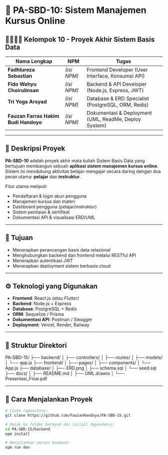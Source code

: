 # 📘 PA-SBD-10: Sistem Manajemen Kursus Online

## 👨‍👩‍👦‍👦 Kelompok 10 - Proyek Akhir Sistem Basis Data

| Nama Lengkap                                   | NPM         | Tugas                                                   |
|------------------------------------------------|-------------|----------------------------------------------------------|
| **Fadhlureza Sebastian**                       | *(isi NPM)* | Frontend Developer (User Interface, Konsumsi API)       |
| **Fido Wahyu Choirulinsan**                    | *(isi NPM)* | Backend & API Developer (Node.js, Express, JWT)         |
| **Tri Yoga Arsyad**                            | *(isi NPM)* | Database & ERD Specialist (PostgreSQL, ORM, Redis)      |
| **Fauzan Farras Hakim Budi Handoyo**           | *(isi NPM)* | Dokumentasi & Deployment (UML, ReadMe, Deploy System)   |

---

## 📌 Deskripsi Proyek

**PA-SBD-10** adalah proyek akhir mata kuliah Sistem Basis Data yang bertujuan membangun sebuah **aplikasi sistem manajemen kursus online**. Sistem ini mendukung aktivitas belajar-mengajar secara daring dengan dua peran utama: **pelajar** dan **instruktur**.

Fitur utama meliputi:
- Pendaftaran & login akun pengguna
- Manajemen kursus dan materi
- Dashboard pengguna (pelajar/instruktur)
- Sistem penilaian & sertifikat
- Dokumentasi API & visualisasi ERD/UML

---

## 🎯 Tujuan

- Menerapkan perancangan basis data relasional
- Menghubungkan backend dan frontend melalui RESTful API
- Menerapkan autentikasi JWT
- Menerapkan deployment sistem berbasis cloud

---

## ⚙️ Teknologi yang Digunakan

- **Frontend**: React.js *(atau Flutter)*
- **Backend**: Node.js + Express
- **Database**: PostgreSQL + Redis
- **ORM**: Sequelize / Prisma
- **Dokumentasi API**: Postman / Swagger
- **Deployment**: Vercel, Render, Railway

---

## 📂 Struktur Direktori
PA-SBD-15/
├── backend/
│ ├── controllers/
│ ├── routes/
│ ├── models/
│ └── app.js
├── frontend/
│ ├── pages/
│ ├── components/
│ └── App.js
├── database/
│ ├── ERD.png
│ ├── schema.sql
│ └── seed.sql
├── docs/
│ ├── README.md
│ ├── UML.drawio
│ └── Presentasi_Final.pdf


---

## 🚀 Cara Menjalankan Proyek

```bash
# Clone repository:
git clone https://github.com/FauzanHandoyo/PA-SBD-15.git

# Masuk ke folder backend dan install dependensi:
cd PA-SBD-15/backend
npm install

# Menjalankan server backend:
npm run dev


